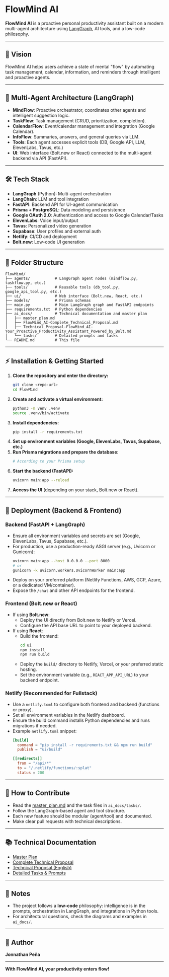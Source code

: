 # FlowMind AI

**FlowMind AI** is a proactive personal productivity assistant built on a modern multi-agent architecture using [LangGraph](https://github.com/langchain-ai/langgraph), AI tools, and a low-code philosophy.

---

## 🚀 Vision
FlowMind AI helps users achieve a state of mental "flow" by automating task management, calendar, information, and reminders through intelligent and proactive agents.

---

## 🧠 Multi-Agent Architecture (LangGraph)
- **MindFlow**: Proactive orchestrator, coordinates other agents and intelligent suggestion logic.
- **TaskFlow**: Task management (CRUD, prioritization, completion).
- **CalendarFlow**: Event/calendar management and integration (Google Calendar).
- **InfoFlow**: Summaries, answers, and general queries via LLM.
- **Tools**: Each agent accesses explicit tools (DB, Google API, LLM, ElevenLabs, Tavus, etc.)
- **UI**: Web interface (Bolt.new or React) connected to the multi-agent backend via API (FastAPI).

---

## 🛠️ Tech Stack
- **LangGraph** (Python): Multi-agent orchestration
- **LangChain**: LLM and tool integration
- **FastAPI**: Backend API for UI-agent communication
- **Prisma + PostgreSQL**: Data modeling and persistence
- **Google OAuth 2.0**: Authentication and access to Google Calendar/Tasks
- **ElevenLabs**: Voice input/output
- **Tavus**: Personalized video generation
- **Supabase**: User profiles and external auth
- **Netlify**: CI/CD and deployment
- **Bolt.new**: Low-code UI generation

---

## 📁 Folder Structure
```
FlowMind/
├── agents/           # LangGraph agent nodes (mindflow.py, taskflow.py, etc.)
├── tools/            # Reusable tools (db_tool.py, google_api_tool.py, etc.)
├── ui/               # Web interface (Bolt.new, React, etc.)
├── models/           # Prisma schemas
├── main.py           # Main LangGraph graph and FastAPI endpoints
├── requirements.txt  # Python dependencies
├── ai_docs/          # Technical documentation and master plan
│   ├── master_plan.md
│   ├── FlowMind_AI-Complete_Technical_Proposal.md
│   ├── Technical_Proposal-FlowMind_AI-Your_Proactive_Productivity_Assistant_Powered_by_Bolt.md
│   └── tasks/        # Detailed prompts and tasks
└── README.md         # This file
```

---

## ⚡ Installation & Getting Started
1. **Clone the repository and enter the directory:**
   ```bash
   git clone <repo-url>
   cd FlowMind
   ```
2. **Create and activate a virtual environment:**
   ```bash
   python3 -m venv .venv
   source .venv/bin/activate
   ```
3. **Install dependencies:**
   ```bash
   pip install -r requirements.txt
   ```
4. **Set up environment variables (Google, ElevenLabs, Tavus, Supabase, etc.)**
5. **Run Prisma migrations and prepare the database:**
   ```bash
   # According to your Prisma setup
   ```
6. **Start the backend (FastAPI):**
   ```bash
   uvicorn main:app --reload
   ```
7. **Access the UI** (depending on your stack, Bolt.new or React).

---

## 🚀 Deployment (Backend & Frontend)

### Backend (FastAPI + LangGraph)
- Ensure all environment variables and secrets are set (Google, ElevenLabs, Tavus, Supabase, etc.).
- For production, use a production-ready ASGI server (e.g., Uvicorn or Gunicorn):
  ```bash
  uvicorn main:app --host 0.0.0.0 --port 8000
  # or
  gunicorn -k uvicorn.workers.UvicornWorker main:app
  ```
- Deploy on your preferred platform (Netlify Functions, AWS, GCP, Azure, or a dedicated VM/container).
- Expose the `/chat` and other API endpoints for the frontend.

### Frontend (Bolt.new or React)
- If using **Bolt.new**:
  - Deploy the UI directly from Bolt.new to Netlify or Vercel.
  - Configure the API base URL to point to your deployed backend.
- If using **React**:
  - Build the frontend:
    ```bash
    cd ui
    npm install
    npm run build
    ```
  - Deploy the `build/` directory to Netlify, Vercel, or your preferred static hosting.
  - Set the environment variable (e.g., `REACT_APP_API_URL`) to your backend endpoint.

### Netlify (Recommended for Fullstack)
- Use a `netlify.toml` to configure both frontend and backend (functions or proxy).
- Set all environment variables in the Netlify dashboard.
- Ensure the build command installs Python dependencies and runs migrations if needed.
- Example `netlify.toml` snippet:
  ```toml
  [build]
    command = "pip install -r requirements.txt && npm run build"
    publish = "ui/build"

  [[redirects]]
    from = "/api/*"
    to = "/.netlify/functions/:splat"
    status = 200
  ```

---

## 🤝 How to Contribute
- Read the [master_plan.md](ai_docs/master_plan.md) and the task files in `ai_docs/tasks/`.
- Follow the LangGraph-based agent and tool structure.
- Each new feature should be modular (agent/tool) and documented.
- Make clear pull requests with technical descriptions.

---

## 📚 Technical Documentation
- [Master Plan](ai_docs/master_plan.md)
- [Complete Technical Proposal](ai_docs/FlowMind_AI-Complete_Technical_Proposal.md)
- [Technical Proposal (English)](ai_docs/Technical_Proposal-FlowMind_AI-Your_Proactive_Productivity_Assistant_Powered_by_Bolt.md)
- [Detailed Tasks & Prompts](ai_docs/tasks/)

---

## 📝 Notes
- The project follows a **low-code** philosophy: intelligence is in the prompts, orchestration in LangGraph, and integrations in Python tools.
- For architectural questions, check the diagrams and examples in `ai_docs/`.

---

## 👤 Author
**Jonnathan Peña**

---

**With FlowMind AI, your productivity enters flow!** 